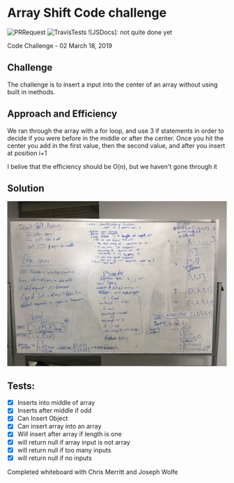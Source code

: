 # Array Shift Code challenge

![PRRequest](https://github.com/abferris/data-structures-and-algorithms/pull/26)
![TravisTests](https://travis-ci.com/abferris/data-structures-and-algorithms)
![JSDocs]: not quite done yet

Code Challenge - 02
March 18, 2019
## Challenge
The challenge is to insert a input into the center of an array without using built in methods.

## Approach and Efficiency
We ran through the array with a for loop, and use 3 if statements in order to decide if you were before in the middle or after the center. Once you hit the center you add in the first value, then the second value, and after you insert at position i+1

I belive that the efficiency should be O(n), but we haven't gone through it

## Solution

![Whiteboard](assets/challenge-02-WB.jpg)

## Tests:
 - [x] Inserts into middle of array
 - [x] Inserts after middle if odd
 - [x] Can Insert Object
 - [x] Can insert array into an array
 - [x] Will insert after array if length is one
 - [x] will return null if array input is not array
 - [x] will return null if too many inputs
 - [x] will return null if no inputs

Completed whiteboard with Chris Merritt and Joseph Wolfe

